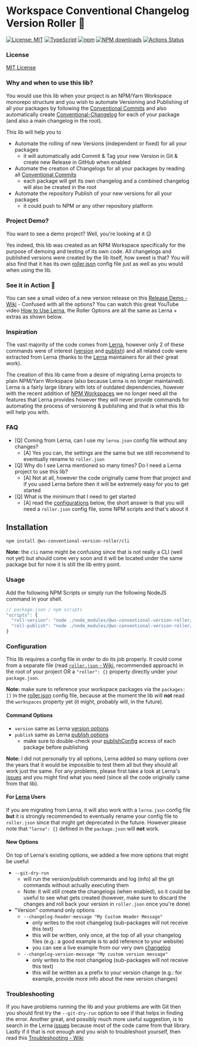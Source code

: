 # Workspace Conventional Changelog Version Roller 🎱

[![License: MIT](https://img.shields.io/badge/License-MIT-yellow.svg)](https://opensource.org/licenses/MIT)
[![TypeScript](https://img.shields.io/badge/%3C%2F%3E-TypeScript-%230074c1.svg)](http://www.typescriptlang.org/)
[![npm](https://img.shields.io/npm/v/@ws-conventional-version-roller/core.svg?color=forest)](https://www.npmjs.com/package/@ws-conventional-version-roller/core)
[![NPM downloads](https://img.shields.io/npm/dy/@ws-conventional-version-roller/core.svg)](https://www.npmjs.com/package/@ws-conventional-version-roller/core)
[![Actions Status](https://github.com/ghiscoding/ws-conventional-version-roller/workflows/CI%20Build/badge.svg)](https://github.com/ghiscoding/ws-conventional-version-roller/actions)

### License
[MIT License](LICENSE)

### Why and when to use this lib?
You would use this lib when your project is an NPM/Yarn Workspace monorepo structure and you wish to automate Versioning and Publishing of all your packages by following the [Conventional Commits](https://www.conventionalcommits.org/) and also automatically create [Conventional-Changelog](https://github.com/conventional-changelog/conventional-changelog) for each of your package (and also a main changelog in the root).

This lib will help you to
- Automate the rolling of new Versions (independent or fixed) for all your packages
  - it will automatically add Commit & Tag your new Version in Git & create new Release in GitHub when enabled
- Automate the creation of Changelogs for all your packages by reading all [Conventional Commits](https://www.conventionalcommits.org/)
  - each package will get its own changelog and a combined changelog will also be created in the root
- Automate the repository Publish of your new versions for all your packages
  - it could push to NPM or any other repository platform

### Project Demo?
You want to see a demo project? Well, you're looking at it 😉

Yes indeed, this lib was created as an NPM Workspace specifically for the purpose of demoing and testing of its own code. All changelogs and published versions were created by the lib itself, how sweet is that? You will also find that it has its own [roller.json](https://github.com/ghiscoding/ws-conventional-version-roller/blob/main/roller.json) config file just as well as you would when using the lib.

### See it in Action 🎦
You can see a small video of a new version release on this [Release Demo - Wiki](https://github.com/ghiscoding/ws-conventional-version-roller/wiki/Release-Demo) - Confused with all the options? You can watch this great YouTube video [How to Use Lerna](https://www.youtube.com/watch?v=p6qoJ4apCjA), the Roller Options are all the same as Lerna + extras as shown below.

### Inspiration
The vast majority of the code comes from [Lerna](https://github.com/lerna/lerna), however only 2 of these commands were of interest ([version](https://github.com/lerna/lerna/tree/main/commands/version#readme) and [publish](https://github.com/lerna/lerna/tree/main/commands/publish#readme)) and all related code were extracted from Lerna (thanks to the [Lerna](https://github.com/lerna/lerna) maintainers for all their great work).

The creation of this lib came from a desire of migrating Lerna projects to plain NPM/Yarn Workspace (also because Lerna is no longer maintained). Lerna is a fairly large library with lots of outdated dependencies, however with the recent addition of [NPM Workspaces](https://docs.npmjs.com/cli/v7/using-npm/workspaces) we no longer need all the features that Lerna provides however they will never provide commands for automating the process of versioning & publishing and that is what this lib will help you with.

### FAQ
- [Q] Coming from Lerna, can I use my `lerna.json` config file without any changes?
   - [A] Yes you can, the settings are the same but we still recommend to eventually rename to `roller.json`
- [Q] Why do I see Lerna mentioned so many times? Do I need a Lerna project to use this lib?
   - [A] Not at all, however the code originally came from that project and if you used Lerna before then it will be extremely easy for you to get started
- [Q] What is the minimum that I need to get started
   - [A] read the [configurations](https://github.com/ghiscoding/ws-conventional-version-roller#configuration) below, the short answer is that you will need a `roller.json` config file, some NPM scripts and that's about it

## Installation
```bash
npm install @ws-conventional-version-roller/cli
```
**Note:** the `cli` name might be confusing since that is not really a CLI (well not yet) but should come very soon and it will be located under the same package but for now it is still the lib entry point.

### Usage
Add the following NPM Scripts or simply run the following NodeJS command in your shell.
```js
// package.json / npm scripts
"scripts": {
  "roll-version": "node ./node_modules/@ws-conventional-version-roller/cli/dist/index.js --roll-version",
  "roll-publish": "node ./node_modules/@ws-conventional-version-roller/cli/dist/index.js --roll-publish"
}
```

### Configuration
This lib requires a config file in order to do its job properly. It could come from a separate file (read [`roller.json` - Wiki](https://github.com/ghiscoding/ws-conventional-version-roller/wiki/Roller.json), recommended approach) in the root of your project OR a `"roller": {}` property directly under your `package.json`.

**Note:** make sure to reference your workspace packages via the `packages: []` in the [roller.json](https://github.com/ghiscoding/ws-conventional-version-roller/blob/main/roller.json) config file, because at the moment the lib will **not** read the `workspaces` property yet (it might, probably will, in the future).

#### Command Options
- `version` same as Lerna [version options](https://github.com/lerna/lerna/tree/main/commands/version#readme)
- `publish` same as Lerna [publish options](https://github.com/lerna/lerna/tree/main/commands/publish#readme)
   - make sure to double-check your [publishConfig](https://docs.npmjs.com/cli/v6/configuring-npm/package-json#publishconfig) access of each package before publishing

**Note:** I did not personally try all options, Lerna added so many options over the years that it would be impossible to test them all but they should all work just the same. For any problems, please first take a look at Lerna's [issues](https://github.com/lerna/lerna/issues) and you might find what you need (since all the code originally came from that lib).

#### For [Lerna](https://github.com/lerna/lerna) Users
If you are migrating from Lerna, it will also work with a `lerna.json` config file **but** it is strongly recommended to eventually rename your config file to `roller.json` since that might get deprecated in the future. However please note that `"lerna": {}` defined in the `package.json` will **not** work.

#### New Options
On top of Lerna's existing options, we added a few more options that might be useful
- `--git-dry-run`
  - will run the version/publish commands and log (info) all the git commands without actually executing them
  - Note: it will still create the changelogs (when enabled), so it could be useful to see what gets created (however, make sure to discard the changes and roll back your version in `roller.json` once you're done)
- "Version" command only options
  - `--changelog-header-message "My Custom Header Message"`
    - only writes to the root changelog (sub-packages will not receive this text)
    - this will be written, only once, at the top of all your changelog files (e.g.: a good example is to add reference to your website)
    - you can see a live example from our very own [changelog](https://github.com/ghiscoding/ws-conventional-version-roller/blob/main/CHANGELOG.md)
  - `--changelog-version-message "My custom version message"`
    - only writes to the root changelog (sub-packages will not receive this text)
    - this will be written as a prefix to your version change (e.g.: for example, provide more info about the new version changes)

### Troubleshooting
If you have problems running the lib and your problems are with Git then you should first try the `--git-dry-run` option to see if that helps in finding the error. Another great, and possibly much more useful suggestion, is to search in the Lerna [issues](https://github.com/lerna/lerna/issues) because most of the code came from that library. Lastly if it that is not enough and you wish to troubleshoot yourself, then read this [Troubleshooting - Wiki](https://github.com/ghiscoding/ws-conventional-version-roller/wiki/Troubleshooting)
